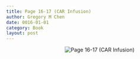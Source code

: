 ```yaml
---
title: Page 16-17 (CAR Infusion)
author: Gregory M Chen
date: 0016-01-01
category: Book
layout: post
---
```


<p style="text-align:center;"><img src="{{site.baseurl}}/assets/Graphics_v3.2/Page16-17_CAR-Infusion.png" alt="Page 16-17 (CAR Infusion)" style="max-height: calc(100vh - 50px);"/></p>
